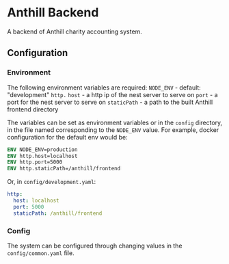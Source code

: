 # Anthill Backend

A backend of Anthill charity accounting system.

## Configuration

### Environment
The following environment variables are required:
    `NODE_ENV` - default: "development"
    `http.`
        `host` - a http ip of the nest server to serve on
        `port` - a port for the nest server to serve on
        `staticPath` - a path to the built Anthill frontend directory

The variables can be set as environment variables or in the `config` directory, in the file 
named corresponding to the `NODE_ENV` value.
For example, docker configuration for the default env would be:
```dockerfile
ENV NODE_ENV=production
ENV http.host=localhost
ENV http.port=5000
ENV http.staticPath=/anthill/frontend
```

Or, in `config/development.yaml`:
```yaml
http:
  host: localhost
  port: 5000
  staticPath: /anthill/frontend
```

### Config
The system can be configured through changing values in the `config/common.yaml` file.
